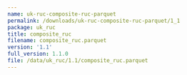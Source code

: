 ```yaml
---
name: uk-ruc-composite-ruc-parquet
permalink: /downloads/uk-ruc-composite-ruc-parquet/1_1
package: uk_ruc
title: composite_ruc
filename: composite_ruc.parquet
version: '1.1'
full_version: 1.1.0
file: /data/uk_ruc/1.1/composite_ruc.parquet
---
```

